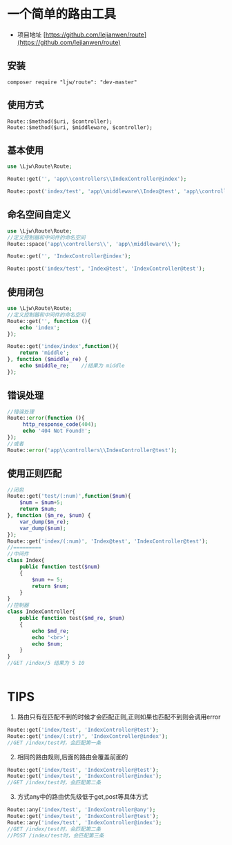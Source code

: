 # 一个简单的路由工具

* 项目地址 [https://github.com/lejianwen/route](https://github.com/lejianwen/route)

## 安装

~~~
composer require "ljw/route": "dev-master"
~~~
## 使用方式

~~~
Route::$method($uri, $controller);
Route::$method($uri, $middleware, $controller);
~~~

## 基本使用

~~~php
use \Ljw\Route\Route;

Route::get('', 'app\\controllers\\IndexController@index');

Route::post('index/test', 'app\\middleware\\Index@test', 'app\\controllers\\IndexController@test');

~~~

## 命名空间自定义

~~~php
use \Ljw\Route\Route;
//定义控制器和中间件的命名空间
Route::space('app\\controllers\\', 'app\\middleware\\'); 

Route::get('', 'IndexController@index');

Route::post('index/test', 'Index@test', 'IndexController@test');

~~~

## 使用闭包

~~~php
use \Ljw\Route\Route;
//定义控制器和中间件的命名空间
Route::get('', function (){
    echo 'index';
});

Route::get('index/index',function(){
    return 'middle';
}, function ($middle_re) {
    echo $middle_re;    //结果为 middle
});

~~~



## 错误处理

~~~php
//错误处理
Route::error(function (){
     http_response_code(404);
     echo '404 Not Found!';
});
//或者
Route::error('app\\controllers\\IndexController@test');
~~~

## 使用正则匹配

~~~php
//闭包
Route::get('test/(:num)',function($num){
    $num = $num+5;
    return $num;
}, function ($m_re, $num) {
    var_dump($m_re);
    var_dump($num);
});
Route::get('index/(:num)', 'Index@test', 'IndexController@test');
//=========
//中间件
class Index{
    public function test($num)
    {
        $num += 5;
        return $num;
    }
}
//控制器
class IndexController{
    public function test($md_re, $num)
    {
        echo $md_re;
        echo '<br>';
        echo $num;
    }
}
//GET /index/5 结果为 5 10



~~~

# TIPS
1. 路由只有在匹配不到的时候才会匹配正则,正则如果也匹配不到则会调用error

~~~php
Route::get('index/test', 'IndexController@test');
Route::get('index/(:str)', 'IndexController@index');
//GET /index/test时，会匹配第一条
~~~

2. 相同的路由规则,后面的路由会覆盖前面的

~~~php
Route::get('index/test', 'IndexController@test');
Route::get('index/test', 'IndexController@index');
//GET /index/test时，会匹配第二条
~~~

3. 方式any中的路由优先级低于get,post等具体方式

~~~php
Route::any('index/test', 'IndexController@any');
Route::get('index/test', 'IndexController@test');
Route::any('index/test', 'IndexController@index');
//GET /index/test时，会匹配第二条
//POST /index/test时，会匹配第三条
~~~